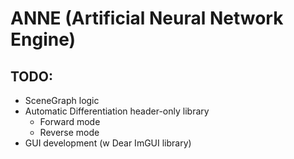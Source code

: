# ANNE (Artificial Neural Network Engine)

## TODO:

* SceneGraph logic
* Automatic Differentiation header-only library
  * Forward mode
  * Reverse mode
* GUI development (w Dear ImGUI library)
